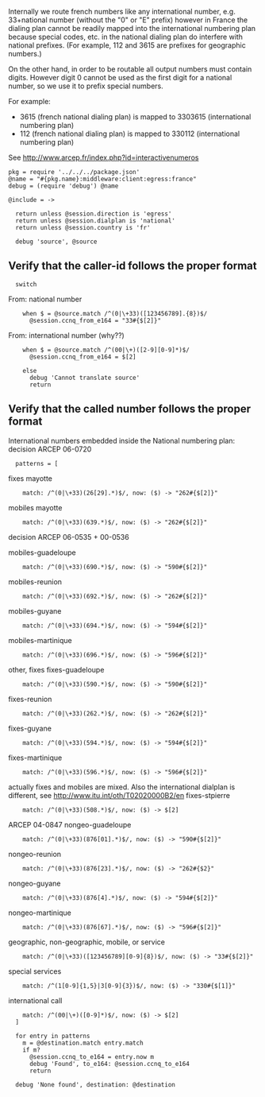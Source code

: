 Internally we route french numbers like any international number,
e.g. 33+national number (without the "0" or "E" prefix)
however in France the dialing plan cannot be readily mapped into
the international numbering plan because special codes, etc. in the
national dialing plan do interfere with national prefixes.
(For example, 112 and 3615 are prefixes for geographic numbers.)

On the other hand, in order to be routable all output numbers must
contain digits. However digit 0 cannot be used as the first digit
for a national number, so we use it to prefix special numbers.

For example:
* 3615 (french national dialing plan) is mapped to 3303615 (international numbering plan)
* 112 (french national dialing plan) is mapped to 330112 (international numbering plan)

See http://www.arcep.fr/index.php?id=interactivenumeros

    pkg = require '../../../package.json'
    @name = "#{pkg.name}:middleware:client:egress:france"
    debug = (require 'debug') @name

    @include = ->

      return unless @session.direction is 'egress'
      return unless @session.dialplan is 'national'
      return unless @session.country is 'fr'

      debug 'source', @source

Verify that the caller-id follows the proper format
---------------------------------------------------

      switch

From: national number

        when $ = @source.match /^(0|\+33)([123456789].{8})$/
          @session.ccnq_from_e164 = "33#{$[2]}"

From: international number (why??)

        when $ = @source.match /^(00|\+)([2-9][0-9]*)$/
          @session.ccnq_from_e164 = $[2]

        else
          debug 'Cannot translate source'
          return

Verify that the called number follows the proper format
-------------------------------------------------------

International numbers embedded inside the National numbering plan:
decision ARCEP 06-0720

      patterns = [

fixes mayotte

        match: /^(0|\+33)(26[29].*)$/, now: ($) -> "262#{$[2]}"

mobiles mayotte

        match: /^(0|\+33)(639.*)$/, now: ($) -> "262#{$[2]}"

decision ARCEP 06-0535 + 00-0536

mobiles-guadeloupe

        match: /^(0|\+33)(690.*)$/, now: ($) -> "590#{$[2]}"

mobiles-reunion

        match: /^(0|\+33)(692.*)$/, now: ($) -> "262#{$[2]}"

mobiles-guyane

        match: /^(0|\+33)(694.*)$/, now: ($) -> "594#{$[2]}"

mobiles-martinique

        match: /^(0|\+33)(696.*)$/, now: ($) -> "596#{$[2]}"

other, fixes
fixes-guadeloupe

        match: /^(0|\+33)(590.*)$/, now: ($) -> "590#{$[2]}"

fixes-reunion

        match: /^(0|\+33)(262.*)$/, now: ($) -> "262#{$[2]}"

fixes-guyane

        match: /^(0|\+33)(594.*)$/, now: ($) -> "594#{$[2]}"

fixes-martinique

        match: /^(0|\+33)(596.*)$/, now: ($) -> "596#{$[2]}"

actually fixes and mobiles are mixed. Also the international dialplan is different, see http://www.itu.int/oth/T02020000B2/en
fixes-stpierre

        match: /^(0|\+33)(508.*)$/, now: ($) -> $[2]

ARCEP 04-0847
nongeo-guadeloupe

        match: /^(0|\+33)(876[01].*)$/, now: ($) -> "590#{$[2]}"

nongeo-reunion

        match: /^(0|\+33)(876[23].*)$/, now: ($) -> "262#{$2}"

nongeo-guyane

        match: /^(0|\+33)(876[4].*)$/, now: ($) -> "594#{$[2]}"

nongeo-martinique

        match: /^(0|\+33)(876[67].*)$/, now: ($) -> "596#{$[2]}"

geographic, non-geographic, mobile, or service

        match: /^(0|\+33)([123456789][0-9]{8})$/, now: ($) -> "33#{$[2]}"

special services

        match: /^(1[0-9]{1,5}|3[0-9]{3})$/, now: ($) -> "330#{$[1]}"

international call

        match: /^(00|\+)([0-9]*)$/, now: ($) -> $[2]
      ]

      for entry in patterns
        m = @destination.match entry.match
        if m?
          @session.ccnq_to_e164 = entry.now m
          debug 'Found', to_e164: @session.ccnq_to_e164
          return

      debug 'None found', destination: @destination
